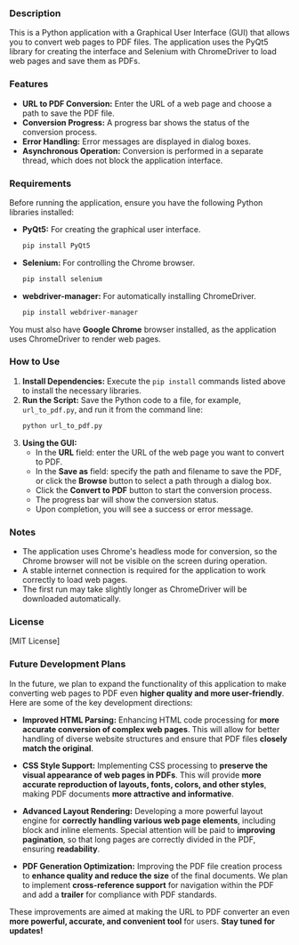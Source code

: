 ### Description

This is a Python application with a Graphical User Interface (GUI) that allows you to convert web pages to PDF files. The application uses the PyQt5 library for creating the interface and Selenium with ChromeDriver to load web pages and save them as PDFs.

### Features

*   **URL to PDF Conversion:** Enter the URL of a web page and choose a path to save the PDF file.
*   **Conversion Progress:** A progress bar shows the status of the conversion process.
*   **Error Handling:** Error messages are displayed in dialog boxes.
*   **Asynchronous Operation:** Conversion is performed in a separate thread, which does not block the application interface.

### Requirements

Before running the application, ensure you have the following Python libraries installed:

*   **PyQt5:** For creating the graphical user interface.
    ```bash
    pip install PyQt5
    ```
*   **Selenium:** For controlling the Chrome browser.
    ```bash
    pip install selenium
    ```
*   **webdriver-manager:** For automatically installing ChromeDriver.
    ```bash
    pip install webdriver-manager
    ```

You must also have **Google Chrome** browser installed, as the application uses ChromeDriver to render web pages.

### How to Use

1.  **Install Dependencies:** Execute the `pip install` commands listed above to install the necessary libraries.
2.  **Run the Script:** Save the Python code to a file, for example, `url_to_pdf.py`, and run it from the command line:
    ```bash
    python url_to_pdf.py
    ```
3.  **Using the GUI:**
    *   In the **URL** field: enter the URL of the web page you want to convert to PDF.
    *   In the **Save as** field: specify the path and filename to save the PDF, or click the **Browse** button to select a path through a dialog box.
    *   Click the **Convert to PDF** button to start the conversion process.
    *   The progress bar will show the conversion status.
    *   Upon completion, you will see a success or error message.

### Notes

*   The application uses Chrome's headless mode for conversion, so the Chrome browser will not be visible on the screen during operation.
*   A stable internet connection is required for the application to work correctly to load web pages.
*   The first run may take slightly longer as ChromeDriver will be downloaded automatically.

### License

[MIT License]

### Future Development Plans

In the future, we plan to expand the functionality of this application to make converting web pages to PDF even **higher quality and more user-friendly**. Here are some of the key development directions:

*   **Improved HTML Parsing:** Enhancing HTML code processing for **more accurate conversion of complex web pages**. This will allow for better handling of diverse website structures and ensure that PDF files **closely match the original**.

*   **CSS Style Support:** Implementing CSS processing to **preserve the visual appearance of web pages in PDFs**. This will provide **more accurate reproduction of layouts, fonts, colors, and other styles**, making PDF documents **more attractive and informative**.

*   **Advanced Layout Rendering:** Developing a more powerful layout engine for **correctly handling various web page elements**, including block and inline elements. Special attention will be paid to **improving pagination**, so that long pages are correctly divided in the PDF, ensuring **readability**.

*   **PDF Generation Optimization:** Improving the PDF file creation process to **enhance quality and reduce the size** of the final documents. We plan to implement **cross-reference support** for navigation within the PDF and add a **trailer** for compliance with PDF standards.

These improvements are aimed at making the URL to PDF converter an even **more powerful, accurate, and convenient tool** for users. **Stay tuned for updates!**